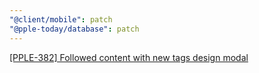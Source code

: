 ```yaml
---
"@client/mobile": patch
"@pple-today/database": patch
---
```


[[PPLE-382] Followed content with new tags design modal](https://linear.app/snts/issue/PPLE-382/followed-content-with-new-tags-design-modal)
